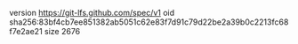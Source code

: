 version https://git-lfs.github.com/spec/v1
oid sha256:83bf4cb7ee851382ab5051c62e83f7d91c79d22be2a39b0c2213fc68f7e2ae21
size 2676
